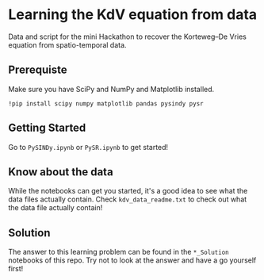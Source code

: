 # Learning the KdV equation from data
Data and script for the mini Hackathon to recover the Korteweg–De Vries equation from spatio-temporal data.

## Prerequiste
Make sure you have SciPy and NumPy and Matplotlib installed.
```
!pip install scipy numpy matplotlib pandas pysindy pysr
```

## Getting Started
Go to `PySINDy.ipynb` or `PySR.ipynb` to get started!

## Know about the data
While the notebooks can get you started, it's a good idea to see what the data files actually contain. Check `kdv_data_readme.txt` to check out what the data file actually contain!

## Solution
The answer to this learning problem can be found in the `*_Solution` notebooks of this repo. Try not to look at the answer and have a go yourself first!

